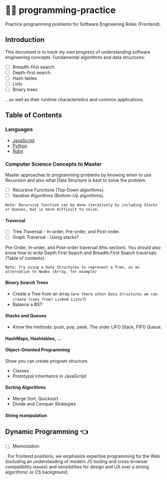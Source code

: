 # 👨‍🎓 programming-practice

Practice programming problems for Software Engineering Roles (Frontend). 

## Introduction

This document is to track my own progress of understanding software engineering concepts. Fundamental algorithms and data structures:

- [ ] Breadth-first search 
- [ ] Depth-first search 
- [ ] Hash tables 
- [ ] Lists 
- [ ] Binary trees

...as well as their runtime characteristics and common applications.

## Table of Contents

### Languages
  - [JavaScript](/javascript/README.md)
  - [Python](/python/README.md)
  - [Ruby](/ruby/README.md)
  
### Computer Science Concepts to Master
Master approaches to programming problems by knowing when to use Recursion and also what Data Structure is best to solve the problem.

- [ ] Recursive Functions (Top-Down algorithms).
- [ ] Iterative Algorithms (Bottom-Up algorithms).

`Note: Recursive function can be done iteratively by including Stacks or Queues, but is more difficult to solve.`

#### Traversal

- [ ] Tree Traversal - In-order, Pre-order, and Post-order.
- [ ] Graph Traversal - Using stacks?

Pre-Order, In-order, and Post-order traversal (this section). You should also know how to write Depth First Search and Breadth First Search traversals (Table of contents). 

`Note: Try using a Data Structures to represent a Tree, as an alternative to Nodes (Array, for example)`

#### Binary Search Trees

- Create a Tree from an array (`are there other Data Structures we can create trees from? Linked Lists?`)
- Balance a BST

#### Stacks and Queues
- Know the methods: push, pop, peek. The order LIFO Stack, FIFO Queue.

#### HashMaps, Hashtables, ...
    
#### Object-Oriented Programming

Show you can create program structure.

- Classes
- Prototypal inheritance in JavaScript

#### Sorting Algorithms
- Merge Sort, Quicksort
- Divide and Conquer Strategies

#### String manipulation
    
## Dynamic Programming :point_left:

- [ ] Memoization

. For frontend positions, we emphasize expertise programming for the Web (including an understanding of modern JS tooling and cross-browser compatibility issues) and sensibilities for design and UX over a strong algorithmic or CS background.
